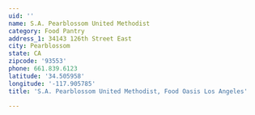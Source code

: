 ```yaml
---
uid: ''
name: S.A. Pearblossom United Methodist
category: Food Pantry
address_1: 34143 126th Street East
city: Pearblossom
state: CA
zipcode: '93553'
phone: 661.839.6123
latitude: '34.505958'
longitude: '-117.905785'
title: 'S.A. Pearblossom United Methodist, Food Oasis Los Angeles'

---
```

